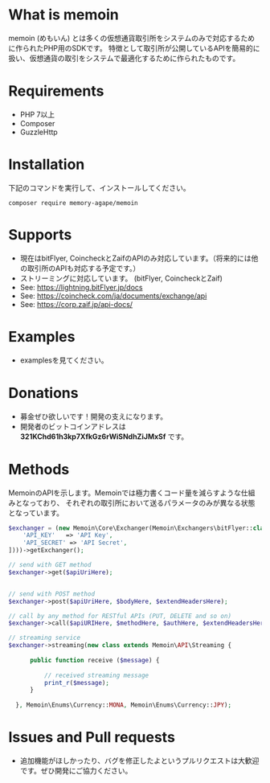 # What is memoin
memoin (めもいん) とは多くの仮想通貨取引所をシステムのみで対応するために作られたPHP用のSDKです。
特徴として取引所が公開しているAPIを簡易的に扱い、仮想通貨の取引をシステムで最適化するために作られたものです。

# Requirements

- PHP 7以上
- Composer
- GuzzleHttp

# Installation

下記のコマンドを実行して、インストールしてください。

```
composer require memory-agape/memoin
```

# Supports

- 現在はbitFlyer, CoincheckとZaifのAPIのみ対応しています。（将来的には他の取引所のAPIも対応する予定です。）
- ストリーミングに対応しています。 (bitFlyer, CoincheckとZaif)
- See: https://lightning.bitFlyer.jp/docs
- See: https://coincheck.com/ja/documents/exchange/api
- See: https://corp.zaif.jp/api-docs/

# Examples

- examplesを見てください。

# Donations

- 募金ぜひ欲しいです！開発の支えになります。
- 開発者のビットコインアドレスは **321KChd61h3kp7XfkGz6rWiSNdhZiJMxSf** です。

# Methods
MemoinのAPIを示します。Memoinでは極力書くコード量を減らすような仕組みとなっており、
それぞれの取引所において送るパラメータのみが異なる状態となっています。

```php
$exchanger = (new Memoin\Core\Exchanger(Memoin\Exchangers\bitFlyer::class, new Memoin\Credentials\Credential([
    'API_KEY'   => 'API Key',
    'API_SECRET' => 'API Secret',
])))->getExchanger();

// send with GET method
$exchanger->get($apiUriHere);


// send with POST method
$exchanger->post($apiUriHere, $bodyHere, $extendHeadersHere);

// call by any method for RESTful APIs (PUT, DELETE and so on)
$exchanger->call($apiURIHere, $methodHere, $authHere, $extendHeadersHere, $bodyHere);

// streaming service
$exchanger->streaming(new class extends Memoin\API\Streaming {
  
      public function receive ($message) {
  
          // received streaming message
          print_r($message);
      }
  
  }, Memoin\Enums\Currency::MONA, Memoin\Enums\Currency::JPY);
```

# Issues and Pull requests

- 追加機能がほしかったり、バグを修正したよというプルリクエストは大歓迎です。ぜひ開発にご協力ください。
